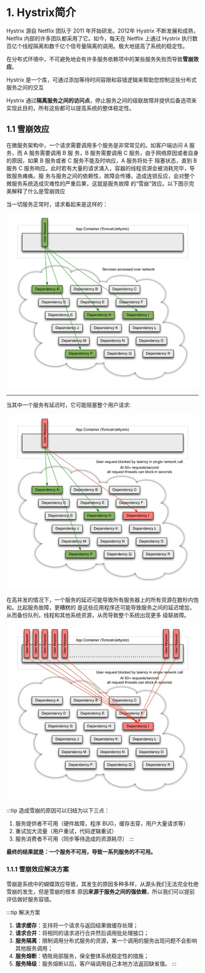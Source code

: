 # 1. Hystrix简介

Hystrix 源自 Netflix 团队于 2011 年开始研发。2012年 Hystrix 不断发展和成熟，Netflix 内部的许多团队都采用了它。如今，每天在 Netflix 上通过 Hystrix 执行数百亿个线程隔离和数千亿个信号量隔离的调用。极大地提高了系统的稳定性。

在分布式环境中，不可避免地会有许多服务依赖项中的某些服务失败而导致**雪崩效应**。

Hystrix 是一个库，可通过添加等待时间容限和容错逻辑来帮助您控制这些分布式服务之间的交互

Hystrix 通过**隔离服务之间的访问点**，停止服务之间的级联故障并提供后备选项来实现此目的，所有这些都可以提高系统的整体稳定性。

## 1.1 雪崩效应

在微服务架构中，一个请求需要调用多个服务是非常常见的。如客户端访问 A 服务，而 A 服务需要调用 B 服
务，B 服务需要调用 C 服务，由于网络原因或者自身的原因，如果 B 服务或者 C 服务不能及时响应，A 服务将处于
阻塞状态，直到 B 服务 C 服务响应。此时若有大量的请求涌入，容器的线程资源会被消耗完毕，导致服务瘫痪。服
务与服务之间的依赖性，故障会传播，造成连锁反应，会对整个微服务系统造成灾难性的严重后果，这就是服务故障
的“雪崩”效应。以下图示完美解释了什么是雪崩效应

当一切服务正常时，请求看起来是这样的：

<a data-fancybox title=" Hystrix" href="./image/Hystrix01.jpg">![Hystrix](./image/Hystrix01.jpg)</a>

----------------

当其中一个服务有延迟时，它可能阻塞整个用户请求:

<a data-fancybox title=" Hystrix" href="./image/Hystrix02.jpg">![Hystrix](./image/Hystrix02.jpg)</a>

 在高并发的情况下，一个服务的延迟可能导致所有服务器上的所有资源在数秒内饱和。比起服务故障，更糟糕的
是这些应用程序还可能导致服务之间的延迟增加，从而备份队列，线程和其他系统资源，从而导致整个系统出现更多
级联故障。


<a data-fancybox title=" Hystrix" href="./image/Hystrix03.jpg">![Hystrix](./image/Hystrix03.jpg)</a>


:::tip 造成雪崩的原因可以归结为以下三点：
1. 服务提供者不可用（硬件故障，程序 BUG，缓存击穿，用户大量请求等）
2. 重试加大流量（用户重试，代码逻辑重试）
3. 服务消费者不可用（同步等待造成的资源耗尽）
:::

**最终的结果就是：一个服务不可用，导致一系列服务的不可用。**

### 1.1.1 雪崩效应解决方案

雪崩是系统中的蝴蝶效应导致，其发生的原因多种多样，从源头我们无法完全杜绝雪崩的发生，但是雪崩的根本
原因**来源于服务之间的强依赖**，所以我们可以提前评估做好服务容错。


:::tip 解决方案
1. **请求缓存**：支持将一个请求与返回结果做缓存处理；
2. **请求合并**：将相同的请求进行合并然后调用批处理接口；
3. **服务隔离**：限制调用分布式服务的资源，某一个调用的服务出现问题不会影响其他服务调用；
4. **服务熔断**：牺牲局部服务，保全整体系统稳定性的措施；
5. **服务降级**：服务熔断以后，客户端调用自己本地方法返回缺省值。
:::